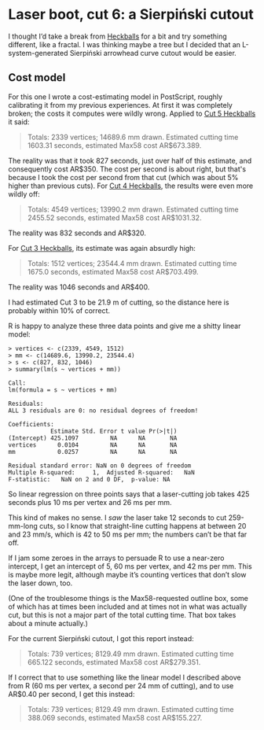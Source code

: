 Laser boot, cut 6: a Sierpiński cutout
======================================

I thought I’d take a break from [Heckballs](../cut-5) for a bit and
try something different, like a fractal.  I was thinking maybe a tree
but I decided that an L-system-generated Sierpiński arrowhead curve
cutout would be easier.

Cost model
----------

For this one I wrote a cost-estimating model in PostScript, roughly
calibrating it from my previous experiences.  At first it was
completely broken; the costs it computes were wildly wrong.  Applied to
[Cut 5 Heckballs](../cut-5) it said:

> Totals: 2339 vertices; 14689.6 mm drawn.
> Estimated cutting time 1603.31 seconds, estimated Max58 cost AR$673.389.

The reality was that it took 827 seconds, just over half of this
estimate, and consequently cost AR$350.  The cost per second is about
right, but that's because I took the cost per second from that cut
(which was about 5% higher than previous cuts).  For [Cut 4
Heckballs](../cut-4), the results were even more wildly off:

> Totals: 4549 vertices; 13990.2 mm drawn.
> Estimated cutting time 2455.52 seconds, estimated Max58 cost AR$1031.32.

The reality was 832 seconds and AR$320.

For [Cut 3 Heckballs](../cut-3), its estimate was again absurdly high:

> Totals: 1512 vertices; 23544.4 mm drawn.
> Estimated cutting time 1675.0 seconds, estimated Max58 cost AR$703.499.

The reality was 1046 seconds and AR$400.

I had estimated Cut 3 to be 21.9 m of cutting, so the distance here is
probably within 10% of correct.

R is happy to analyze these three data points and give me a shitty
linear model:

    > vertices <- c(2339, 4549, 1512)
    > mm <- c(14689.6, 13990.2, 23544.4)
    > s <- c(827, 832, 1046)
    > summary(lm(s ~ vertices + mm))

    Call:
    lm(formula = s ~ vertices + mm)

    Residuals:
    ALL 3 residuals are 0: no residual degrees of freedom!

    Coefficients:
                Estimate Std. Error t value Pr(>|t|)
    (Intercept) 425.1097         NA      NA       NA
    vertices      0.0104         NA      NA       NA
    mm            0.0257         NA      NA       NA

    Residual standard error: NaN on 0 degrees of freedom
    Multiple R-squared:     1,	Adjusted R-squared:   NaN 
    F-statistic:   NaN on 2 and 0 DF,  p-value: NA 

So linear regression on three points says that a laser-cutting job
takes 425 seconds plus 10 ms per vertex and 26 ms per mm.

This kind of makes no sense.  I *saw* the laser take 12 seconds to cut
259-mm-long cuts, so I know that straight-line cutting happens at
between 20 and 23 mm/s, which is 42 to 50 ms per mm; the numbers can’t
be that far off.

If I jam some zeroes in the arrays to persuade R to use a near-zero
intercept, I get an intercept of 5, 60 ms per vertex, and 42 ms per
mm.  This is maybe more legit, although maybe it’s counting vertices
that don’t slow the laser down, too.

(One of the troublesome things is the Max58-requested outline box,
some of which has at times been included and at times not in what was
actually cut, but this is not a major part of the total cutting time.
That box takes about a minute actually.)

For the current Sierpiński cutout, I got this report instead:

> Totals: 739 vertices; 8129.49 mm drawn.
> Estimated cutting time 665.122 seconds, estimated Max58 cost AR$279.351.

If I correct that to use something like the linear model I described
above from R (60 ms per vertex, a second per 24 mm of cutting), and to
use AR$0.40 per second, I get this instead:

> Totals: 739 vertices; 8129.49 mm drawn.
> Estimated cutting time 388.069 seconds, estimated Max58 cost AR$155.227.

